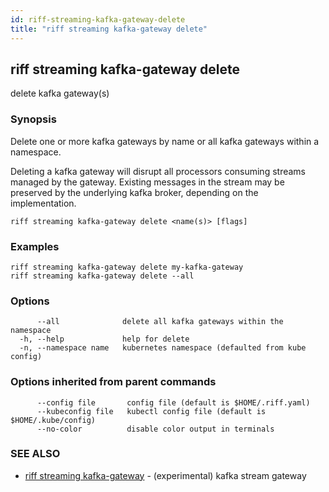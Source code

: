 ```yaml
---
id: riff-streaming-kafka-gateway-delete
title: "riff streaming kafka-gateway delete"
---
```

## riff streaming kafka-gateway delete

delete kafka gateway(s)

### Synopsis

Delete one or more kafka gateways by name or all kafka gateways within a
namespace.

Deleting a kafka gateway will disrupt all processors consuming streams managed
by the gateway. Existing messages in the stream may be preserved by the
underlying kafka broker, depending on the implementation.

```
riff streaming kafka-gateway delete <name(s)> [flags]
```

### Examples

```
riff streaming kafka-gateway delete my-kafka-gateway
riff streaming kafka-gateway delete --all 
```

### Options

```
      --all              delete all kafka gateways within the namespace
  -h, --help             help for delete
  -n, --namespace name   kubernetes namespace (defaulted from kube config)
```

### Options inherited from parent commands

```
      --config file       config file (default is $HOME/.riff.yaml)
      --kubeconfig file   kubectl config file (default is $HOME/.kube/config)
      --no-color          disable color output in terminals
```

### SEE ALSO

* [riff streaming kafka-gateway](riff_streaming_kafka-gateway.md)	 - (experimental) kafka stream gateway

